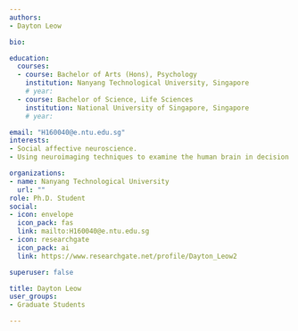 ```yaml
---
authors:
- Dayton Leow

bio: 

education:
  courses:
  - course: Bachelor of Arts (Hons), Psychology
    institution: Nanyang Technological University, Singapore
    # year:
  - course: Bachelor of Science, Life Sciences
    institution: National University of Singapore, Singapore
    # year:

email: "H160040@e.ntu.edu.sg"
interests:
- Social affective neuroscience.
- Using neuroimaging techniques to examine the human brain in decision making

organizations:
- name: Nanyang Technological University
  url: ""
role: Ph.D. Student
social:
- icon: envelope
  icon_pack: fas
  link: mailto:H160040@e.ntu.edu.sg
- icon: researchgate
  icon_pack: ai
  link: https://www.researchgate.net/profile/Dayton_Leow2

superuser: false

title: Dayton Leow
user_groups:
- Graduate Students

---
```


